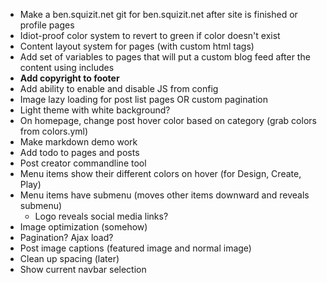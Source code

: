* Make a ben.squizit.net git for ben.squizit.net after site is finished or profile pages
* Idiot-proof color system to revert to green if color doesn't exist
* Content layout system for pages (with custom html tags)
* Add set of variables to pages that will put a custom blog feed after the content using includes
* **Add copyright to footer**
* Add ability to enable and disable JS from config
* Image lazy loading for post list pages OR custom pagination
* Light theme with white background?
* On homepage, change post hover color based on category (grab colors from colors.yml)
* Make markdown demo work
* Add todo to pages and posts
* Post creator commandline tool
* Menu items show their different colors on hover (for Design, Create, Play)
* Menu items have submenu (moves other items downward and reveals submenu)
  * Logo reveals social media links?
* Image optimization (somehow)
* Pagination? Ajax load?
* Post image captions (featured image and normal image)
* Clean up spacing (later)
* Show current navbar selection
